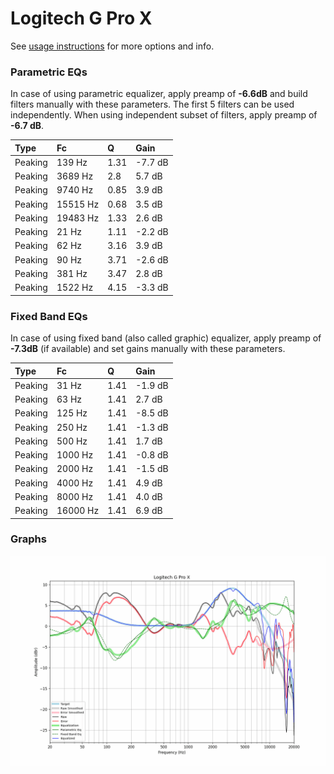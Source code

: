 # Logitech G Pro X
See [usage instructions](https://github.com/jaakkopasanen/AutoEq#usage) for more options and info.

### Parametric EQs
In case of using parametric equalizer, apply preamp of **-6.6dB** and build filters manually
with these parameters. The first 5 filters can be used independently.
When using independent subset of filters, apply preamp of **-6.7 dB**.

| Type    | Fc       |    Q | Gain    |
|:--------|:---------|:-----|:--------|
| Peaking | 139 Hz   | 1.31 | -7.7 dB |
| Peaking | 3689 Hz  | 2.8  | 5.7 dB  |
| Peaking | 9740 Hz  | 0.85 | 3.9 dB  |
| Peaking | 15515 Hz | 0.68 | 3.5 dB  |
| Peaking | 19483 Hz | 1.33 | 2.6 dB  |
| Peaking | 21 Hz    | 1.11 | -2.2 dB |
| Peaking | 62 Hz    | 3.16 | 3.9 dB  |
| Peaking | 90 Hz    | 3.71 | -2.6 dB |
| Peaking | 381 Hz   | 3.47 | 2.8 dB  |
| Peaking | 1522 Hz  | 4.15 | -3.3 dB |

### Fixed Band EQs
In case of using fixed band (also called graphic) equalizer, apply preamp of **-7.3dB**
(if available) and set gains manually with these parameters.

| Type    | Fc       |    Q | Gain    |
|:--------|:---------|:-----|:--------|
| Peaking | 31 Hz    | 1.41 | -1.9 dB |
| Peaking | 63 Hz    | 1.41 | 2.7 dB  |
| Peaking | 125 Hz   | 1.41 | -8.5 dB |
| Peaking | 250 Hz   | 1.41 | -1.3 dB |
| Peaking | 500 Hz   | 1.41 | 1.7 dB  |
| Peaking | 1000 Hz  | 1.41 | -0.8 dB |
| Peaking | 2000 Hz  | 1.41 | -1.5 dB |
| Peaking | 4000 Hz  | 1.41 | 4.9 dB  |
| Peaking | 8000 Hz  | 1.41 | 4.0 dB  |
| Peaking | 16000 Hz | 1.41 | 6.9 dB  |

### Graphs
![](./Logitech%20G%20Pro%20X.png)